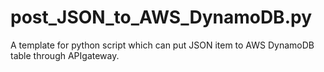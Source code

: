 # post_JSON_to_AWS_DynamoDB.py
A template for python script which can put JSON item to AWS DynamoDB table through APIgateway.

